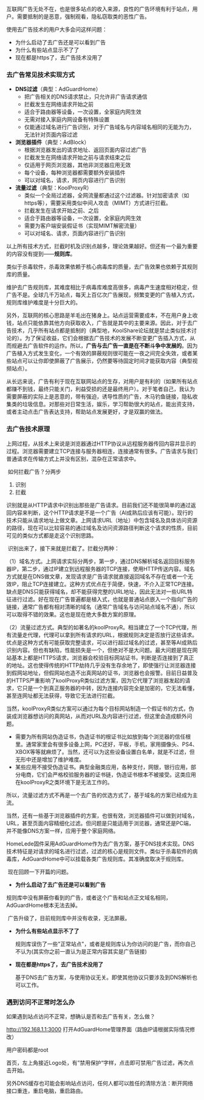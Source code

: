 互联网广告无处不在，也是很多站点的收入来源，良性的广告环境有利于站点，用户。需要抵制的是恶意，强制观看，隐私窃取类的恶性广告。



使用去广告技术的用户大多会问这样问题：

- 为什么启动了去广告还是可以看到广告
- 为什么有些站点显示不了了
- 现在都是https了，去广告技术没用了



### 去广告常见技术实现方式

- **DNS过滤**（典型：AdGuardHome）
  - 把广告相关的DNS请求禁止，只允许非广告请求通信
  - 拦截发生在网络请求开始之前
  - 适合于路由器等设备，一次设置，全家庭内网生效
  - 无需对接入家庭内网设备有特殊设置
  - 仅能通过域名进行广告识别，对于广告域名与内容域名相同的无能为力，无法针对页面内容过滤
- **浏览器插件**（典型：AdBlock）
  - 根据浏览器发出的请求地址、返回页面内容过滤广告
  - 拦截发生在网络请求开始之前与请求结束之后
  - 仅适用于网页浏览器，其他非浏览器应用无效
  - 每个设备，每种浏览器都需要额外安装插件
  - 可以对域名，请求，网页内容进行广告识别
- **流量过滤**（典型：KoolProxyR）
  - 类似一个全局过滤器，全网流量都通过这个过滤器。针对加密请求（如https等），需要采用类似中间人攻击（MIMT）方式进行拦截。
  - 拦截发生在请求开始之前、之后
  - 适合于路由器等设备，一次设置，全家庭内网生效
  - 需要为客户端安装假证书（实现MIMT解密流量）
  - 可以对域名、请求，页面内容进行广告识别

以上所有技术方式，拦截时机及识别点越多，理论效果越好。但还有一个最为重要的内容没有提到——**规则库**。

类似于杀毒软件，杀毒效果依赖于核心病毒库的质量，去广告效果也依赖于其规则库的质量。

维护去广告规则库，其难度相比于病毒库难度高很多，病毒产生速度相对稳定，但广告不是。全球几千万站点，每天上百亿次广告展现，频繁变更的广告植入方式，规则库维护难度是十分巨大的。

另外，互联网的核心思路是羊毛出在猪身上。站点运营需要成本，不在用户身上收钱，站点只能依靠其他方向获取收入，广告就是其中的主要来源。因此，对于去广告技术，几乎所有站点都是抵制的（典型地，KoolShare论坛就是禁止类似技术讨论的）。为了保证收益，它们会根据去广告技术的发展不断变更广告插入方式，从而规避去广告软件的运作。所以，**广告与去广告一直是在不断斗争中发展的**。因为广告植入方式发生变化，一个有效的屏蔽规则很可能在一夜之间完全失效，或者某些站点可以让你即使屏蔽了广告展示，仍然要等待固定时间才能获取内容（典型视频站点）。

从长远来说，广告有利于现在互联网站点的生存，对用户是有利的（如果所有站点都赚不到钱，最终只能关门，利益受损的还是最终用户）。对于笔者自己，我认为需要屏蔽的实际上是恶意的，带有强迫，诱导性质的广告，木马钓鱼链接，隐私收集类的垃圾信息。对那些对日常生活，娱乐，学习帮助很大的站点，能出资支持，或者主动点击广告表达支持，帮助站点发展更好，才是双赢的做法。

### 去广告技术原理

​        上网过程，从技术上来说是浏览器通过HTTP协议从远程服务器传回内容并显示的过程。浏览器需要建立TCP连接与服务器相连，连接通常有很多。广告请求与我们普通请求在传输方式上并没有区别，混杂在正常请求中。     

​        如何拦截广告？分两步

1. 识别
2. 拦截

​       识别就是从HTTP请求中识别出那些是广告请求。目前我们还不能很简单的通过返回内容来判断，这个HTTP请求是不是一个广告（AI成熟后应该有可能）。现行的技术只能从请求地址上做文章。上网请求URL（地址）中包含域名及具体访问资源的路径，现在可以比较容易的通过域名及访问资源路径判断这个请求的性质，目前可见的类似方式都是走这个识别思路。

​        识别出来了，接下来就是拦截了。拦截分两种：

​      （1）域名方式。上网请求实际分两步，第一步，通过DNS解析域名返回目标服务器IP，第二步，通过IP建立到远程服务器的TCP连接，使用HTTP传送内容。域名方式就是在DNS做文章，发现请求是广告请求就直接返回域名不存在或者一个无效IP，阻止TCP连接建立。这种方式优点在于简便，快速，不介入正常TCP连接。缺点是DNS只能获得域名，却不能获得完整的URL地址，因此无法对一些URL特征进行过滤。好在现在广告普遍都是植入式，也就是普通站点嵌入一个指向广告的链接，通常广告都有相对清晰的域名（通常广告域名与访问站点域名不通），所以可以取得不错的效果。这也是现在绝大多数方案的原理。

​      （2）流量过滤方式。典型的如著名的koolProxyR。相当建立了一个TCP代理，所有流量走代理，代理可以拿到所有请求的URL，根据规则决定是否放行这些请求。 优点是这种方式有可能获取完整请求，可以进行超过域名的过滤，甚至等AI成熟后识别内容。但也有缺陷，性能损失是一个，但绝对不是大问题。最大问题是现在网站基本上都是HTTPS请求，浏览器会校验目标网站证书，判断是否连接到了真正的地址。这也使得传统的HTTP劫持几乎没有生存余地了，即使强行让浏览器连接到假网站地址，但假网站也造不出真网站的证书，浏览器也会报警。目前日益普及的HTTPS严重影响了koolProxyR类似过滤方案，因为它代理了浏览器发起的请求，它只是一个到真正服务器的中转，因为连接内容完全是加密的，它无法看懂，甚至连网址都无法获得，导致它无法进行拦截。

​        当然，koolProxyR类似方案可以通过为每个目标网站制造一个假证书的方式，伪装成浏览器想访问的真网站，从而对URL及内容进行过滤，但这里会造成额外问题。

- 需要为所有网站伪造证书，伪造证书的根证书比如放到每个浏览器的信任根里。通常家里会有很多设备上网，PC还好，平板，手机，家用摄像头、PS4、XBOX等等就麻烦了。当然，还可以为这些设备设置白名单，就是不过滤，但无形中还是增加了维护难度。
- 某些应用不接受伪造证书。典型金融类应用，各种支付，网银，银行应用，部分电商，它们会严格校验服务器的证书链，伪造证书根本不被接受。这类应用在koolProxyR之类环境下是无法工作的。

​       所以，流量过滤方式不再是一个去广告的优选方式了，基于域名的方案已经成为主流。

​       当然，还有一些基于浏览器插件的方案，也很有效，浏览器插件可以做到对域名，URL，甚至页面内容精细化过滤。但问题是只能适用于浏览器，通常还是PC端，并不能像DNS方案一样，应用于整个家庭网络。



​	   HomeLede固件采用AdGuardHome作为去广告方案，基于DNS技术实现。DNS技术特征是对请求的域名进行过滤，过滤的核心是规则文件。类似于杀毒软件的病毒库，AdGuardHome中可以挂载各类广告规则库。其准确度取决于规则库。

​        现在回顾一下开篇的问题。

- **为什么启动了去广告还是可以看到广告**

​        规则库中没有屏蔽你看到的广告，或者这个广告和站点正文域名相同，AdGuardHome根本无法去掉。

​	    广告升级了，目前规则库中并没有收录，无法屏蔽。

- **为什么有些站点显示不了了**

  规则库误伤了一些"正常站点"，或者是规则库认为你访问的是广告，而你自己不认为(其实你之前一直认为是正常内容其实是广告链接)

- **现在都是https了，去广告技术没用了**

  基于DNS去广告方案，与使用协议无关。即使其他协议只要涉及到DNS解析也可以工作。



### 遇到访问不正常时怎么办

  如果遇到站点访问不正常，想确认是否和去广告有关，怎么做？

 http://192.168.1.1:3000 打开AdGuardHome管理界面（路由IP请根据实际情况修改）

 用户密码都是root

 首页，左上角接近Logo处，有”禁用保护“字样，点击即可禁用广告过滤，再次点击开始。



 另外DNS缓存也可能会影响站点访问，任何人都可以胜任的清除方法：断开网络接口重连，重启电脑，重启路由。